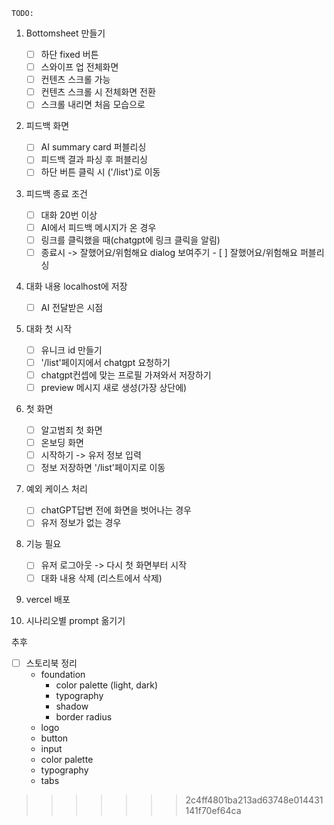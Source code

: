     TODO:

1. Bottomsheet 만들기

   - [ ] 하단 fixed 버튼
   - [ ] 스와이프 업 전체화면
   - [ ] 컨텐츠 스크롤 가능
   - [ ] 컨텐츠 스크롤 시 전체화면 전환
   - [ ] 스크롤 내리면 처음 모습으로

2. 피드백 화면

   - [ ] AI summary card 퍼블리싱
   - [ ] 피드백 결과 파싱 후 퍼블리싱
   - [ ] 하단 버튼 클릭 시 ('/list')로 이동

3. 피드백 종료 조건

   - [ ] 대화 20번 이상
   - [ ] AI에서 피드백 메시지가 온 경우
   - [ ] 링크를 클릭했을 때(chatgpt에 링크 클릭을 알림)
   - [ ] 종료시 -> 잘했어요/위험해요 dialog 보여주기 - [ ] 잘했어요/위험해요 퍼블리싱

4. 대화 내용 localhost에 저장

   - [ ] AI 전달받은 시점

5. 대화 첫 시작

   - [ ] 유니크 id 만들기
   - [ ] '/list'페이지에서 chatgpt 요청하기
   - [ ] chatgpt컨셉에 맞는 프로필 가져와서 저장하기
   - [ ] preview 메시지 새로 생성(가장 상단에)

6. 첫 화면

   - [ ] 알고범죄 첫 화면
   - [ ] 온보딩 화면
   - [ ] 시작하기 -> 유저 정보 입력
   - [ ] 정보 저장하면 '/list'페이지로 이동

7. 예외 케이스 처리

   - [ ] chatGPT답변 전에 화면을 벗어나는 경우
   - [ ] 유저 정보가 없는 경우

8. 기능 필요


    - [ ] 유저 로그아웃 -> 다시 첫 화면부터 시작
    - [ ] 대화 내용 삭제 (리스트에서 삭제)

10. vercel 배포
11. 시나리오별 prompt 옮기기

추후

- [ ] 스토리북 정리
  - foundation
    - color palette (light, dark)
    - typography
    - shadow
    - border radius
  - logo
  - button
  - input
  - color palette
  - typography
  - tabs

> > > > > > > 2c4ff4801ba213ad63748e014431141f70ef64ca

